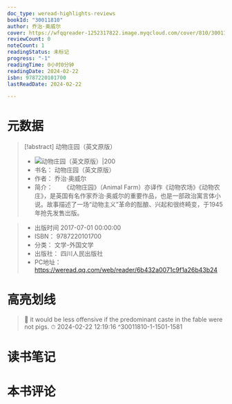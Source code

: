 ```yaml
---
doc_type: weread-highlights-reviews
bookId: "30011810"
author: 乔治·奥威尔
cover: https://wfqqreader-1252317822.image.myqcloud.com/cover/810/30011810/t7_30011810.jpg
reviewCount: 0
noteCount: 1
readingStatus: 未标记
progress: "-1"
readingTime: 0小时0分钟
readingDate: 2024-02-22
isbn: 9787220101700
lastReadDate: 2024-02-22

---
```

# 元数据
> [!abstract] 动物庄园（英文原版）
> - ![ 动物庄园（英文原版）|200](https://wfqqreader-1252317822.image.myqcloud.com/cover/810/30011810/t7_30011810.jpg)
> - 书名： 动物庄园（英文原版）
> - 作者： 乔治·奥威尔
> - 简介： 　　《动物庄园》（Animal Farm）亦译作《动物农场》《动物农庄》，是英国有名作家乔治·奥威尔的重要作品，也是一部政治寓言体小说。故事描述了一场“动物主义”革命的酝酿、兴起和很终畸变，于1945年抢先发售岀版。

> - 出版时间 2017-07-01 00:00:00
> - ISBN： 9787220101700
> - 分类： 文学-外国文学
> - 出版社： 四川人民出版社
> - PC地址：https://weread.qq.com/web/reader/6b432a0071c9f1a26b43b24

# 高亮划线



> 📌 it would be less offensive if the predominant caste in the fable were not pigs. 
> ⏱ 2024-02-22 12:19:16 ^30011810-1-1501-1581

# 读书笔记

# 本书评论
